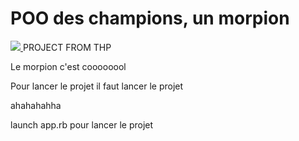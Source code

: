 
<h1> POO des champions, un morpion </h1>
<a href="https://www.thehackingproject.org)" ><img src="https://www.thehackingproject.org/assets/favicon/favicon-32x32-804b12d1c41c60fe721477b7c3b0a32811dc610580dd40ac92f1cc04cbd05ca4.png"> </a> PROJECT FROM THP


Le morpion c'est coooooool

Pour lancer le projet il faut lancer le projet


ahahahahha

launch app.rb pour lancer le projet
